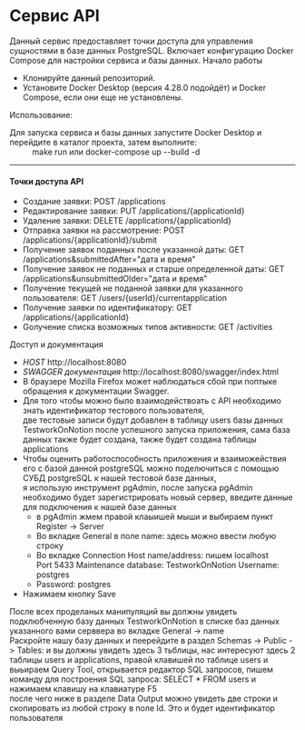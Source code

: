 
# Cервис API

Данный сервис предоставляет точки доступа для управления сущностями в базе данных PostgreSQL. Включает конфигурацию Docker Compose для настройки сервиса и базы данных.
Начало работы
<ul>
    <li> Клонируйте данный репозиторий. </li>
    <li> Установите Docker Desktop (версия 4.28.0 подойдёт) и Docker Compose, если они еще не установлены. </li>
</ul>
<dl> Использование: </dl>
<dt> Для запуска сервиса и базы данных запустите Docker Desktop и перейдите в каталог проекта, затем выполните: </dt>
<dd> make run или docker-compose up --build -d </dd>
<hr />
<p>
    <h4>Точки доступа API</h4>
</p>
<ul>
    <li> Создание заявки: POST /applications </li>
    <li> Редактирование заявки: PUT /applications/{applicationId} </li>
    <li> Удаление заявки: DELETE /applications/{applicationId} </li>
    <li> Отправка заявки на рассмотрение: POST /applications/{applicationId}/submit </li>
    <li> Получение заявок поданных после указанной даты: GET /applications&submittedAfter="дата и время" </li>
    <li> Получение заявок не поданных и старше определенной даты: GET /applications&unsubmittedOlder="дата и время" </li>
    <li> Получение текущей не поданной заявки для указанного пользователя: GET /users/{userId}/currentapplication </li>
    <li> Получение заявки по идентификатору: GET /applications/{applicationId} </li>
    <li> Gолучение списка возможных типов активности: GET /activities </li>
</ul>
<p>Доступ и документация</p>
<span>
    <ul>
        <li>
            <i>HOST</i> http://localhost:8080 
        </li>
        <li>
            <i> SWAGGER документация </i> http://localhost:8080/swagger/index.html
        </li>
        <li>
           В браузере Mozilla Firefox может наблюдаться сбой при поптыке обращения к документации Swagger.
        </li>
        <li>
            Для того чтобы можно было взаимодействоать с API необходимо знать идентификатор тестового пользователя, <br/>
            две тестовые записи будут добавлен в таблицу users базы данных TestworkOnNotion после успешного запуска приложения,
            сама база данных также будет создана, также будет создана таблицы applications
        </li>
        <li>
            Чтобы оценить работоспособность приложения и взаиможействия его с базой данной postgreSQL можно поделючиться с помощью СУБД postgreSQL к нашей тестовой базе данных, <br/>
            я использую инструмент pgAdmin, после запуска pgAdmin необходимо будет зарегистрировать новый сервер, введите данные для подключения к нашей базе данных
            <ul>
                <li>в pgAdmin жмем правой клаыишей мыши и выбираем пункт Register -> Server</li>
                <li>Во вкладке General в поле name: здесь можно ввести любую строку</li>
                <li>Во вкладке Connection Host name/address: пишем localhost</li>
                <li<>Port 5433</li>
                <li<>Maintenance database: TestworkOnNotion</li>
                <li<>Username: postgres</li>
                <li>Password: postgres</ul>
                <li>Нажимаем кнопку Save</li>
            </ul>
        </li>
    </ul>
    <p>
        После всех проделаных манипуляций вы должны увидеть подклюбченную базу данных TestworkOnNotion в списке баз данных указанного вами серввера во вкладке General -> name <br/>
        Раскройте нашу базу данных и пеерейдите в раздел Schemas -> Public -> Tables: и вы должны увидеть здесь 3 тьблицы, нас интересуют здесь 2 таблицы users и applications,
        правой клавишей по таблице users и выьираем Query Tool, открывается редактор SQL запросов, пишем команду для построения SQL запроса: SELECT * FROM users и нажимаем клавишу на клавиатуре F5 <br />
        после чего ниже в разделе Data Output можно увидеть две строки и скопировать из любой строку в поле Id. Это и будет идентификатор пользователя
    </p>
</span>
